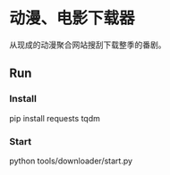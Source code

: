 # 动漫、电影下载器

从现成的动漫聚合网站搜刮下载整季的番剧。

## Run

### Install

pip install requests tqdm

### Start

python tools/downloader/start.py

